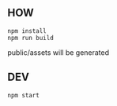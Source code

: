 ## HOW
```
npm install
npm run build
```

public/assets will be generated

## DEV
```
npm start
```
